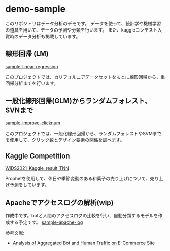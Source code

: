 # demo-sample

このリポジトリはデータ分析のデモです。
データを使って、統計学や機械学習の道具を用いて、データの予測や分類を行います。
また、kaggleコンテスト入賞時のデータ分析も掲載しています。

## 線形回帰 (LM)

[sample-linear-regression](https://github.com/kokeshiM0chi/demo-datascience/tree/main/sample-linear-regression)

このプロジェクトでは、カリフォルニアデータセットをもとに線形回帰から、重回帰分析までを行います。

## 一般化線形回帰(GLM)からランダムフォレスト、SVNまで

[sample-improve-clicknum](https://github.com/kokeshiM0chi/demo-datascience/tree/main/sample-improve-clicknum)

このプロジェクトでは、一般化線形回帰から、ランダムフォレストやSVMまでを使用して、クリック数とデザイン要素の関係を調べます。

## Kaggle Competition

[WiDS2021_Kaggle_result_TNN](https://github.com/kokeshiM0chi/demo-datascience/tree/main/WiDS2021_Kaggle_result_TNN)

Prophetを使用して、休日や季節変動のある和菓子の売り上げについて、売り上げ予測をしています。

## Apacheでアクセスログの解析(wip)

作成中です。botと人間のアクセスログの比較を行い、自動分類するモデルを作成する予定です。
[sample-apache-log](https://github.com/kokeshiM0chi/demo-datascience/tree/main/sample-apache-log)

参考文献:
- [Analysis of Aggregated Bot and Human Traffic on E-Commerce Site](https://annals-csis.org/proceedings/2014/pliks/346.pdf)







